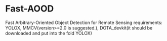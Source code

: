 # Fast-AOOD
Fast Arbitrary-Oriented Object Detection for Remote Sensing
requirements: YOLOX, MMCV(version>=2.0 is suggested.), DOTA_devkit(it should be downloaded and put into the fold YOLOX)
